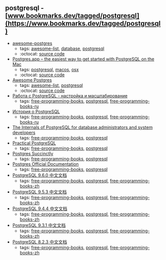 postgresql - [www.bookmarks.dev/tagged/postgresql](https://www.bookmarks.dev/tagged/postgresql)
---
* [awesome-postgres](https://github.com/dhamaniasad/awesome-postgres#readme)
    * tags: [awesome-list](../tagged/awesome-list.md), [database](../tagged/database.md), [postgresql](../tagged/postgresql.md)
    * :octocat: [source code](https://github.com/dhamaniasad/awesome-postgres#readme)
* [Postgres.app – the easiest way to get started with PostgreSQL on the Mac](https://postgresapp.com/)
    * tags: [postgresql](../tagged/postgresql.md), [macos](../tagged/macos.md), [osx](../tagged/osx.md)
    * :octocat: [source code](https://github.com/PostgresApp/PostgresApp)
* [Awesome Postgres](http://www.asad.pw/awesome-postgres/)
    * tags: [awesome-list](../tagged/awesome-list.md), [postgresql](../tagged/postgresql.md)
    * :octocat: [source code](https://github.com/dhamaniasad/awesome-postgres)
* [Работа с PostgreSQL - настройка и масштабирование](http://postgresql.leopard.in.ua)
    * tags: [free-programming-books](../tagged/free-programming-books.md), [postgresql](../tagged/postgresql.md), [free-programming-books-ru](../tagged/free-programming-books-ru.md)
* [История о PostgreSQL](http://www.inp.nsk.su/~baldin/PostgreSQL/index.html)
    * tags: [free-programming-books](../tagged/free-programming-books.md), [postgresql](../tagged/postgresql.md), [free-programming-books-ru](../tagged/free-programming-books-ru.md)
* [The Internals of PostgreSQL for database administrators and system developers](http://www.interdb.jp/pg)
    * tags: [free-programming-books](../tagged/free-programming-books.md), [postgresql](../tagged/postgresql.md)
* [Practical PostgreSQL](http://www.faqs.org/docs/ppbook/book1.htm)
    * tags: [free-programming-books](../tagged/free-programming-books.md), [postgresql](../tagged/postgresql.md)
* [Postgres Succinctly](https://www.syncfusion.com/resources/techportal/ebooks/postgres)
    * tags: [free-programming-books](../tagged/free-programming-books.md), [postgresql](../tagged/postgresql.md)
* [Postgres Official Documentation](http://www.postgresql.org/docs/)
    * tags: [free-programming-books](../tagged/free-programming-books.md), [postgresql](../tagged/postgresql.md)
* [PostgreSQL 9.6.0 中文文档](http://www.postgres.cn/docs/9.6/index.html)
    * tags: [free-programming-books](../tagged/free-programming-books.md), [postgresql](../tagged/postgresql.md), [free-programming-books-zh](../tagged/free-programming-books-zh.md)
* [PostgreSQL 9.5.3 中文文档](http://www.postgres.cn/docs/9.5/index.html)
    * tags: [free-programming-books](../tagged/free-programming-books.md), [postgresql](../tagged/postgresql.md), [free-programming-books-zh](../tagged/free-programming-books-zh.md)
* [PostgreSQL 9.4.4 中文文档](http://www.postgres.cn/docs/9.4/index.html)
    * tags: [free-programming-books](../tagged/free-programming-books.md), [postgresql](../tagged/postgresql.md), [free-programming-books-zh](../tagged/free-programming-books-zh.md)
* [PostgreSQL 9.3.1 中文文档](http://www.postgres.cn/docs/9.3/index.html)
    * tags: [free-programming-books](../tagged/free-programming-books.md), [postgresql](../tagged/postgresql.md), [free-programming-books-zh](../tagged/free-programming-books-zh.md)
* [PostgreSQL 8.2.3 中文文档](http://works.jinbuguo.com/postgresql/menu823/index.html)
    * tags: [free-programming-books](../tagged/free-programming-books.md), [postgresql](../tagged/postgresql.md), [free-programming-books-zh](../tagged/free-programming-books-zh.md)
